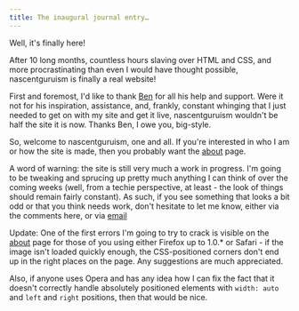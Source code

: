```yaml
---
title: The inaugural journal entry…
---
```

Well, it's finally here!

After 10 long months, countless hours slaving over HTML and CSS, and
more procrastinating than even I would have thought possible,
nascentguruism is finally a real website!

First and foremost, I'd like to thank [Ben][] for all his help and
support. Were it not for his inspiration, assistance, and, frankly,
constant whinging that I just needed to get on with my site and get it
live, nascentguruism wouldn't be half the site it is now. Thanks Ben, I
owe you, big-style.

So, welcome to nascentguruism, one and all. If you're interested in who
I am or how the site is made, then you probably want the
[about][] page.

A word of warning: the site is still very much a work in progress. I'm
going to be tweaking and sprucing up pretty much anything I can think of
over the coming weeks (well, from a techie perspective, at least - the
look of things should remain fairly constant). As such, if you see
something that looks a bit odd or that you think needs work, don't
hesitate to let me know, either via the comments here, or via [email][]

Update: One of the first errors I'm going to try to crack is visible on
the [about][] page for those of you using either Firefox up to 1.0.* or
Safari - if the image isn't loaded quickly enough, the CSS-positioned
corners don't end up in the right places on the page. Any suggestions
are much appreciated.

Also, if anyone uses Opera and has any idea how I can fix the fact that
it doesn't correctly handle absolutely positioned elements with `width:
auto` and `left` and `right` positions, then that would be nice.

[Ben]: http://ben-ward.co.uk/
[about]: /about/
[email]: /about/#contact

